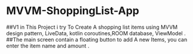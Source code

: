 # MVVM-ShoppingList-App
##V1
in This Project i try To Create A shopping list items using MVVM design pattern, LiveData, kotlin coroutines,ROOM database, ViewModel .
##The main screen contain a floating button to add A new Items, you can enter the item name and amount .
